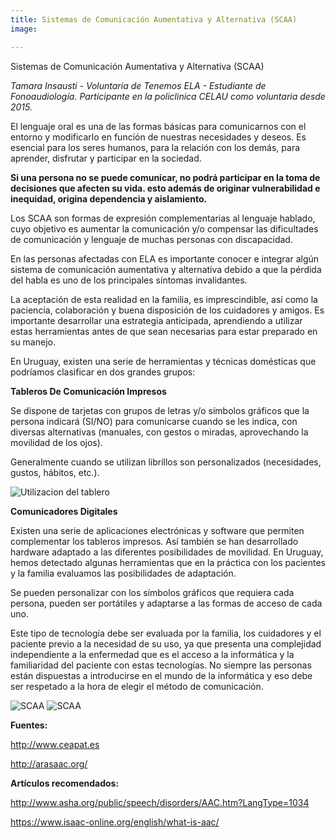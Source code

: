 ```yaml
---
title: Sistemas de Comunicación Aumentativa y Alternativa (SCAA)
image: 

---
```


<p class="f4 b lh-title mb2 primary pt4">Sistemas de Comunicación Aumentativa y Alternativa (SCAA)</p>

_Tamara Insausti - Voluntaria de Tenemos ELA - Estudiante de Fonoaudiología. Participante en la policlinica CELAU como voluntaria desde 2015._


El lenguaje oral es una de las formas básicas para comunicarnos con el entorno y modificarlo en función de nuestras necesidades y deseos. Es esencial para los seres humanos, para la relación con los demás, para aprender, disfrutar y participar en la sociedad.

**Si una persona no se puede comunicar, no podrá participar en la toma de decisiones que afecten su vida. esto además de originar vulnerabilidad e inequidad, origina dependencia y aislamiento.**

Los SCAA son formas de expresión complementarias al lenguaje hablado, cuyo objetivo es aumentar la comunicación y/o compensar las dificultades de comunicación y lenguaje de muchas personas con discapacidad.

En las personas afectadas con ELA es importante conocer e integrar algún sistema de comunicación aumentativa y alternativa debido a que la pérdida del habla es uno de los principales síntomas invalidantes.

La aceptación de esta realidad en la familia, es imprescindible, así como la paciencia, colaboración y buena disposición de los cuidadores y amigos. Es importante desarrollar una estrategia anticipada, aprendiendo a utilizar estas herramientas antes de que sean necesarias para estar preparado en su manejo.

En Uruguay, existen una serie de herramientas y técnicas domésticas que podríamos clasificar en dos grandes grupos:

**Tableros De Comunicación Impresos**

Se dispone de tarjetas con grupos de letras y/o símbolos gráficos que la persona indicará (SI/NO) para comunicarse cuando se les indica, con diversas alternativas (manuales, con gestos o miradas, aprovechando la movilidad de los ojos).

Generalmente cuando se utilizan librillos son personalizados (necesidades, gustos, hábitos, etc.).

<img src="/img/info-SCAA-UtilizacionTablero.jpg" alt="Utilizacion del tablero" class="center db mb1 mw-100 h-auto">

**Comunicadores Digitales**

Existen una serie de aplicaciones electrónicas y software que permiten complementar los tableros impresos. Así también se han desarrollado hardware adaptado a las diferentes posibilidades de movilidad. En Uruguay, hemos detectado algunas herramientas que en la práctica con los pacientes y la familia evaluamos las posibilidades de adaptación.

Se pueden personalizar con los símbolos gráficos que requiera cada persona, pueden ser portátiles y adaptarse a las formas de acceso de cada uno.

Este tipo de tecnología debe ser evaluada por la familia, los cuidadores y el paciente previo a la necesidad de su uso, ya que presenta una complejidad independiente a la enfermedad que es el acceso a la informática y la familiaridad del paciente con estas tecnologías. No siempre las personas están dispuestas a introducirse en el mundo de la informática y eso debe ser respetado a la hora de elegir el método de comunicación.

<img src="/img/info-SCAA-1.jpg" alt="SCAA" class="center db mb1 mw-100 h-auto">
<img src="/img/info-SCAA-2.jpg" alt="SCAA" class="center db mb1 mw-100 h-auto">

**Fuentes:**

http://www.ceapat.es

http://arasaac.org/

**Artículos recomendados:**

http://www.asha.org/public/speech/disorders/AAC.htm?LangType=1034

https://www.isaac-online.org/english/what-is-aac/
